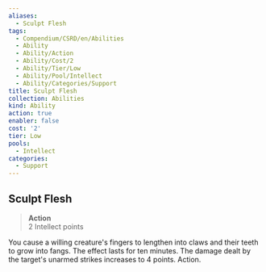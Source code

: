 ```yaml
---
aliases:
  - Sculpt Flesh
tags:
  - Compendium/CSRD/en/Abilities
  - Ability
  - Ability/Action
  - Ability/Cost/2
  - Ability/Tier/Low
  - Ability/Pool/Intellect
  - Ability/Categories/Support
title: Sculpt Flesh
collection: Abilities
kind: Ability
action: true
enabler: false
cost: '2'
tier: Low
pools:
  - Intellect
categories:
  - Support
---
```

## Sculpt Flesh  
>**Action**  
>2 Intellect points
  
You cause a willing creature's fingers to lengthen into claws and their teeth to grow into fangs. The effect lasts for ten minutes. The damage dealt by the target's unarmed strikes increases to 4 points. Action.